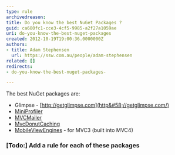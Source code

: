 ```yaml
---
type: rule
archivedreason: 
title: Do you know the best NuGet Packages ?
guid: ca680fc1-cce3-4cf5-9985-a2f27a1059ae
uri: do-you-know-the-best-nuget-packages
created: 2012-10-19T19:00:36.0000000Z
authors:
- title: Adam Stephensen
  url: https://ssw.com.au/people/adam-stephensen
related: []
redirects:
- do-you-know-the-best-nuget-packages-

---
```


The best NuGet packages are:

<!--endintro-->

* Glimpse - [http://getglimpse.com](http&#58;//getglimpse.com/)
* [MiniProfiler](http&#58;//nuget.org/packages/miniprofiler)
* [MVCMailer](http&#58;//nuget.org/packages/mvcmailer)
* [MvcDonutCaching](http&#58;//nuget.org/packages/mvcdonutcaching)
* [MobileViewEngines](http&#58;//nuget.org/packages/MobileViewEngines) - for MVC3 (built into MVC4)


### [Todo:] Add a rule for each of these packages
